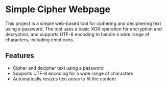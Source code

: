# Simple Cipher Webpage

This project is a simple web-based tool for ciphering and deciphering text using a password. The tool uses a basic XOR operation for encryption and decryption, and supports UTF-8 encoding to handle a wide range of characters, including emoticons.

## Features

- Cipher and decipher text using a password
- Supports UTF-8 encoding for a wide range of characters
- Automatically resizes text areas to fit the content